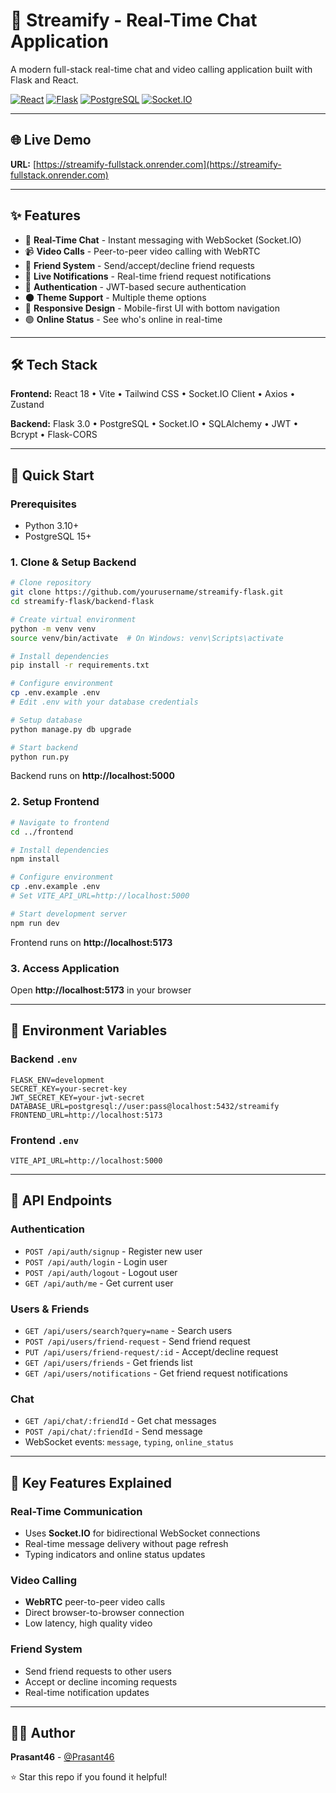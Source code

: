 # 💬 Streamify - Real-Time Chat Application

A modern full-stack real-time chat and video calling application built with Flask and React.

[![React](https://img.shields.io/badge/React-18+-61DAFB?style=flat&logo=react&logoColor=white)](https://reactjs.org/)
[![Flask](https://img.shields.io/badge/Flask-3.0+-000000?style=flat&logo=flask&logoColor=white)](https://flask.palletsprojects.com/)
[![PostgreSQL](https://img.shields.io/badge/PostgreSQL-15+-336791?style=flat&logo=postgresql&logoColor=white)](https://www.postgresql.org/)
[![Socket.IO](https://img.shields.io/badge/Socket.IO-4.0+-010101?style=flat&logo=socket.io&logoColor=white)](https://socket.io/)

---

## 🌐 Live Demo

**URL:** [https://streamify-fullstack.onrender.com](https://streamify-fullstack.onrender.com)  

---

## ✨ Features

- 💬 **Real-Time Chat** - Instant messaging with WebSocket (Socket.IO)
- 📹 **Video Calls** - Peer-to-peer video calling with WebRTC
- 👥 **Friend System** - Send/accept/decline friend requests
- 🔔 **Live Notifications** - Real-time friend request notifications
- 🔐 **Authentication** - JWT-based secure authentication
- 🌑 **Theme Support** - Multiple theme options
- 📱 **Responsive Design** - Mobile-first UI with bottom navigation
- 🟢 **Online Status** - See who's online in real-time

---

## 🛠 Tech Stack

**Frontend:** React 18 • Vite • Tailwind CSS • Socket.IO Client • Axios • Zustand

**Backend:** Flask 3.0 • PostgreSQL • Socket.IO • SQLAlchemy • JWT • Bcrypt • Flask-CORS

---

## 🚀 Quick Start

### Prerequisites
- Python 3.10+
- PostgreSQL 15+

### 1. Clone & Setup Backend

```bash
# Clone repository
git clone https://github.com/yourusername/streamify-flask.git
cd streamify-flask/backend-flask

# Create virtual environment
python -m venv venv
source venv/bin/activate  # On Windows: venv\Scripts\activate

# Install dependencies
pip install -r requirements.txt

# Configure environment
cp .env.example .env
# Edit .env with your database credentials

# Setup database
python manage.py db upgrade

# Start backend
python run.py
```

Backend runs on **http://localhost:5000**

### 2. Setup Frontend

```bash
# Navigate to frontend
cd ../frontend

# Install dependencies
npm install

# Configure environment
cp .env.example .env
# Set VITE_API_URL=http://localhost:5000

# Start development server
npm run dev
```

Frontend runs on **http://localhost:5173**

### 3. Access Application

Open **http://localhost:5173** in your browser

---

## 🔑 Environment Variables

### Backend `.env`
```env
FLASK_ENV=development
SECRET_KEY=your-secret-key
JWT_SECRET_KEY=your-jwt-secret
DATABASE_URL=postgresql://user:pass@localhost:5432/streamify
FRONTEND_URL=http://localhost:5173
```

### Frontend `.env`
```env
VITE_API_URL=http://localhost:5000
```

---

## 📡 API Endpoints

### Authentication
- `POST /api/auth/signup` - Register new user
- `POST /api/auth/login` - Login user
- `POST /api/auth/logout` - Logout user
- `GET /api/auth/me` - Get current user

### Users & Friends
- `GET /api/users/search?query=name` - Search users
- `POST /api/users/friend-request` - Send friend request
- `PUT /api/users/friend-request/:id` - Accept/decline request
- `GET /api/users/friends` - Get friends list
- `GET /api/users/notifications` - Get friend request notifications

### Chat
- `GET /api/chat/:friendId` - Get chat messages
- `POST /api/chat/:friendId` - Send message
- WebSocket events: `message`, `typing`, `online_status`

---

## 🎯 Key Features Explained

### Real-Time Communication
- Uses **Socket.IO** for bidirectional WebSocket connections
- Real-time message delivery without page refresh
- Typing indicators and online status updates

### Video Calling
- **WebRTC** peer-to-peer video calls
- Direct browser-to-browser connection
- Low latency, high quality video

### Friend System
- Send friend requests to other users
- Accept or decline incoming requests
- Real-time notification updates

---

## 👨‍💻 Author

**Prasant46** - [@Prasant46](https://github.com/Prasant46)

⭐ Star this repo if you found it helpful!
